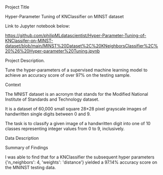 Project Title

Hyper-Parameter Tuning of KNClassifier on MINST dataset

Link to Jupyter notebook below:

https://github.com/philipMLdatascientist/Hyper-Parameter-Tuning-of-KNClassifer-on-MINST-dataset/blob/main/MINST%20Dataset%2C%20KNeighborsClassifier%2C%20%26%20Hyper-parameter%20Tuning.ipynb

Project Description.

Tune the hyper-parameters of a supervised machine learning model to achieve an accuracy score of over 97% on the testing sample.

Context

The MNIST dataset is an acronym that stands for the Modified National Institute of Standards and Technology dataset.

It is a dataset of 60,000 small square 28×28 pixel grayscale images of handwritten single digits between 0 and 9.

The task is to classify a given image of a handwritten digit into one of 10 classes representing integer values from 0 to 9, inclusively.

Data Description

Summary of Findings

I was able to find that for a KNClassifier the subsequent hyper parameters {'n_neighbors': 4, 'weights': 'distance'} yielded a 97.14% accuracy score on the MNINST testing data.
